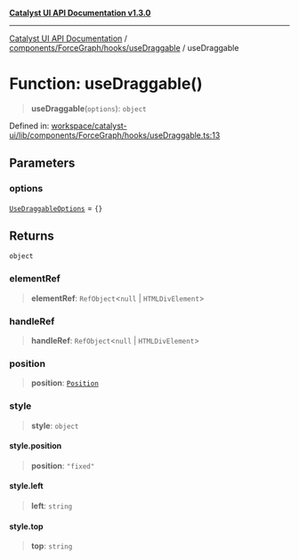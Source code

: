 [**Catalyst UI API Documentation v1.3.0**](../../../../../README.md)

---

[Catalyst UI API Documentation](../../../../../README.md) / [components/ForceGraph/hooks/useDraggable](../README.md) / useDraggable

# Function: useDraggable()

> **useDraggable**(`options`): `object`

Defined in: [workspace/catalyst-ui/lib/components/ForceGraph/hooks/useDraggable.ts:13](https://github.com/TheBranchDriftCatalyst/catalyst-ui/blob/main/lib/components/ForceGraph/hooks/useDraggable.ts#L13)

## Parameters

### options

[`UseDraggableOptions`](../interfaces/UseDraggableOptions.md) = `{}`

## Returns

`object`

### elementRef

> **elementRef**: `RefObject`\<`null` \| `HTMLDivElement`\>

### handleRef

> **handleRef**: `RefObject`\<`null` \| `HTMLDivElement`\>

### position

> **position**: [`Position`](../interfaces/Position.md)

### style

> **style**: `object`

#### style.position

> **position**: `"fixed"`

#### style.left

> **left**: `string`

#### style.top

> **top**: `string`
